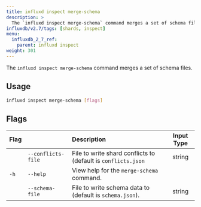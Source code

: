 ```yaml
---
title: influxd inspect merge-schema
description: >
  The `influxd inspect merge-schema` command merges a set of schema files.
influxdb/v2.7/tags: [shards, inspect]
menu:
  influxdb_2_7_ref:
    parent: influxd inspect
weight: 301
---
```


The `influxd inspect merge-schema` command merges a set of schema files.

## Usage
```sh
influxd inspect merge-schema [flags]
```

## Flags
| Flag |                    | Description                                                   | Input Type |
| :--- | :----------------- | :------------------------------------------------------------ | :--------: |
|      | `--conflicts-file` | File to write shard conflicts to (default is `conflicts.json` |   string   |
| `-h` | `--help`           | View help for the `merge-schema` command.                     |            |
|      | `--schema-file`    | File to write schema data to (default is `schema.json`).      |   string   |
